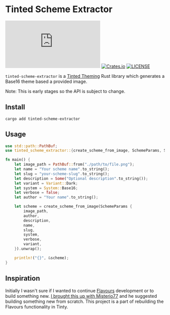 # Tinted Scheme Extractor

[![Matrix Chat](https://img.shields.io/matrix/tinted-theming:matrix.org)](https://matrix.to/#/#tinted-theming:matrix.org)
[![Crates.io](https://img.shields.io/crates/v/tinted-scheme-extractor.svg)](https://crates.io/crates/tinted-scheme-extractor)
[![LICENSE](https://img.shields.io/crates/l/tinted-scheme-extractor)](./LICENSE)

`tinted-scheme-extractor` is a [Tinted Theming] Rust library which
generates a Base16 theme based a provided image.

Note: This is early stages so the API is subject to change.

## Install

`cargo add tinted-scheme-extractor`

## Usage

```rust
use std::path::PathBuf;
use tinted_scheme_extractor::{create_scheme_from_image, SchemeParams, System, Variant};

fn main() {
    let image_path = PathBuf::from("./path/to/file.png");
    let name = "Your scheme name".to_string();
    let slug = "your-scheme-slug".to_string();
    let description = Some("Optional description".to_string());
    let variant = Variant::Dark;
    let system = System::Base16;
    let verbose = false;
    let author = "Your name".to_string();

    let scheme = create_scheme_from_image(SchemeParams {
        image_path,
        author,
        description,
        name,
        slug,
        system,
        verbose,
        variant,
    }).unwrap();

    println!("{}", &scheme);
}
```

## Inspiration

Initially I wasn't sure if I wanted to continue [Flavours] development
or to build something new. [I brought this up with Misterio77] and he
suggested building something new from scratch. This project is a part of
rebuilding the Flavours functionality in Tinty.


[Tinted Theming]: https://github.com/tinted-theming
[Flavours]: https://github.com/Misterio77/flavours
[I brought this up with Misterio77]: https://github.com/Misterio77/flavours/issues/85

